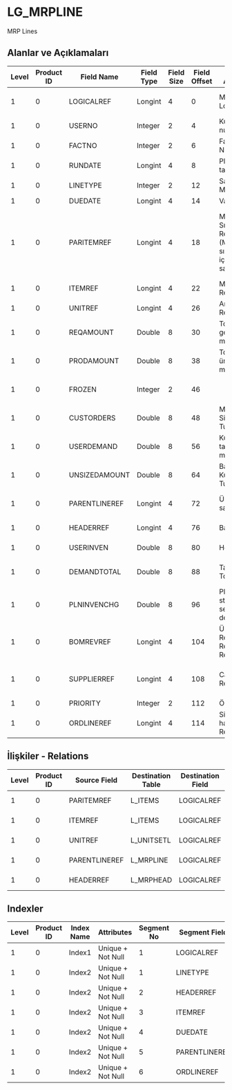 # LG_MRPLINE

MRP Lines

## Alanlar ve Açıklamaları

| Level | Product ID | Field Name | Field Type | Field Size | Field Offset | Türkçe Açıklama | Expression |
| ----- | ---------- | ---------- | ---------- | ---------- | ------------ | --------------- | ---------- |
| 1 | 0 | LOGICALREF | Longint | 4 | 0 | MRP Satırı Log. Ref. | MRP Line Logical Reference |
| 1 | 0 | USERNO | Integer | 2 | 4 | Kullanıcı numarası | User Number |
| 1 | 0 | FACTNO | Integer | 2 | 6 | Fabrika Numarası | Plant Number |
| 1 | 0 | RUNDATE | Longint | 4 | 8 | Planlama tarihi | Planning Date |
| 1 | 0 | LINETYPE | Integer | 2 | 12 | Satır Tipi ;1 MPS;2 MRP | Line Type ;1 MPS;2 MRP |
| 1 | 0 | DUEDATE | Longint | 4 | 14 | Vade | Due Date |
| 1 | 0 | PARITEMREF | Longint | 4 | 18 | Malzeme Sınıfı Referansı (Malzeme sınıfı detayı içeren satırlar için) | Material Class Reference (Only for lines having material class details) |
| 1 | 0 | ITEMREF | Longint | 4 | 22 | Malzeme Ref. | Material Reference |
| 1 | 0 | UNITREF | Longint | 4 | 26 | Ana Birim Ref. | Main Unit Reference |
| 1 | 0 | REQAMOUNT | Double | 8 | 30 | Toplam gereksinim miktarı | Total Requirement Amount |
| 1 | 0 | PRODAMOUNT | Double | 8 | 38 | Toplam üretim miktarı | Total Production Amount |
| 1 | 0 | FROZEN | Integer | 2 | 46 |  | Is This Record Certain |
| 1 | 0 | CUSTORDERS | Double | 8 | 48 | Müşteri Siparişleri Tutarı | Customer Orders Amount |
| 1 | 0 | USERDEMAND | Double | 8 | 56 | Kullanıcı talepleri miktarı | User Demands Amount |
| 1 | 0 | UNSIZEDAMOUNT | Double | 8 | 64 | Başlangıç Kullanıcı Tutarı | Initial User Amount |
| 1 | 0 | PARENTLINEREF | Longint | 4 | 72 | Üst MRP satırı ref. | Parent MRP Line Reference |
| 1 | 0 | HEADERREF | Longint | 4 | 76 | Başlık Ref. | Header Reference |
| 1 | 0 | USERINVEN | Double | 8 | 80 | Hedef stok | Target Inventory |
| 1 | 0 | DEMANDTOTAL | Double | 8 | 88 | Talep Fişleri Toplamı | Demand Fiches Amount |
| 1 | 0 | PLNINVENCHG | Double | 8 | 96 | Planlanan stok seviyesi değişimi | Planned Inventory Level Change |
| 1 | 0 | BOMREVREF | Longint | 4 | 104 | Ürün Reçetesi Revizyonları Referansı | Bill Of Material Revisions Reference |
| 1 | 0 | SUPPLIERREF | Longint | 4 | 108 | Cari Hesap Ref. | Accounts Receivable / Payable Reference |
| 1 | 0 | PRIORITY | Integer | 2 | 112 | Öncelik | Priority |
| 1 | 0 | ORDLINEREF | Longint | 4 | 114 | Sipariş hareketleri Ref. | Order Transactions Reference |

## İlişkiler - Relations

| Level | Product ID | Source Field | Destination Table | Destination Field | Relation Type | Extra Condition |
| ----- | ---------- | ------------ | ---------------- | ---------------- | ------------- | --------------- |
| 1 | 0 | PARITEMREF | L_ITEMS | LOGICALREF | one-to-one |  |
| 1 | 0 | ITEMREF | L_ITEMS | LOGICALREF | one-to-one |  |
| 1 | 0 | UNITREF | L_UNITSETL | LOGICALREF | one-to-one |  |
| 1 | 0 | PARENTLINEREF | L_MRPLINE | LOGICALREF | one-to-one |  |
| 1 | 0 | HEADERREF | L_MRPHEAD | LOGICALREF | one-to-one |  |

## Indexler

| Level | Product ID | Index Name | Attributes | Segment No | Segment Field | Sense |
| ----- | ---------- | ---------- | ---------- | ---------- | ------------- | ----- |
| 1 | 0 | Index1 | Unique + Not Null | 1 | LOGICALREF | Ascending |
| 1 | 0 | Index2 | Unique + Not Null | 1 | LINETYPE | Ascending |
| 1 | 0 | Index2 | Unique + Not Null | 2 | HEADERREF | Ascending |
| 1 | 0 | Index2 | Unique + Not Null | 3 | ITEMREF | Ascending |
| 1 | 0 | Index2 | Unique + Not Null | 4 | DUEDATE | Ascending |
| 1 | 0 | Index2 | Unique + Not Null | 5 | PARENTLINEREF | Ascending |
| 1 | 0 | Index2 | Unique + Not Null | 6 | ORDLINEREF | Ascending |
